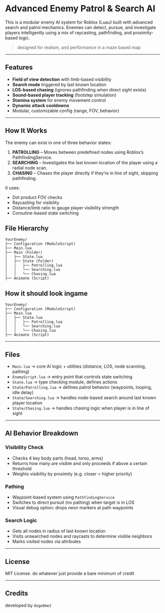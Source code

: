 # Advanced Enemy Patrol & Search AI

This is a modular enemy AI system for Roblox (Luau) built with advanced search and patrol mechanics. Enemies can detect, pursue, and investigate players intelligently using a mix of raycasting, pathfinding, and proximity-based logic.

> designed for realism, and performance in a maze based map

---

## Features

* **Field of view detection** with limb-based visibility
* **Search mode** triggered by last known location
* **LOS-based chasing** (ignores pathfinding when direct sight exists)
* **Sound-based player tracking** (footstep simulation)
* **Stamina system** for enemy movement control
* **Dynamic attack cooldowns**
* Modular, customizable config (range, FOV, behavior)

---

## How It Works

The enemy can exist in one of three behavior states:

1. **PATROLLING** – Moves between predefined nodes using Roblox’s PathfindingService.
2. **SEARCHING** – Investigates the last known location of the player using a radial node scan.
3. **CHASING** – Chases the player directly if they’re in line of sight, skipping pathfinding.

It uses:

* Dot product FOV checks
* Raycasting for visibility
* Distance/limb ratio to gauge player visibility strength
* Coroutine-based state switching

## File Hierarchy

```
YourEnemy/
├── Configuration (ModuleScript)
├── Main.lua
├── Main (Folder)
│   ├── State.lua
│   ├── State (Folder)
│   │   ├── Patrolling.lua
│   │   └── Searching.lua
│   │   └── Chasing.lua
├── Animate (Script)
```

## How it should look ingame

```
YourEnemy/
├── Configuration (ModuleScript)
├── Main.lua
│   ├── State.lua
│   │   ├── Patrolling.lua
│   │   └── Searching.lua
│   │   └── Chasing.lua
├── Animate (Script)
```

---

## Files

* `Main.lua` → core AI logic + utilities (distance, LOS, node scanning, pathing)
* `EnemyScript.lua` → entry point that controls state switching
* `State.lua` → type checking module, defines actions
* `State/Patrolling.lua` → defines patrol behavior (waypoints, looping, idle delay)
* `State/Searching.lua` → handles node-based search around last known player location
* `State/Chasing.lua` → handles chasing logic when player is in line of sight

---

## AI Behavior Breakdown

### Visibility Check

* Checks 4 key body parts (head, torso, arms)
* Returns how many are visible and only proceeds if above a certain threshold
* Weights visibility by proximity (e.g. closer = higher priority)

### Pathing

* Waypoint-based system using `PathfindingService`
* Switches to direct pursuit (no pathing) when target is in LOS
* Visual debug option: drops neon markers at path waypoints

### Search Logic

* Gets all nodes in radius of last known location
* Visits unsearched nodes and raycasts to determine visible neighbors
* Marks visited nodes via attributes

---

## License

MIT License. do whatever just provide a bare minimum of credit

---

## Credits

developed by `dogo8me2`
